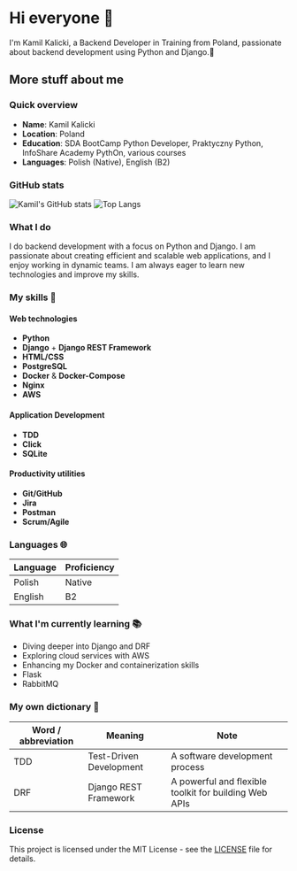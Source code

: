 # Hi everyone 👋

I'm Kamil Kalicki, a Backend Developer in Training from Poland, passionate about backend development using Python and Django.🐍

## More stuff about me

### Quick overview

- **Name**: Kamil Kalicki
- **Location**: Poland
- **Education**: SDA BootCamp Python Developer, Praktyczny Python, InfoShare Academy PythOn, various courses
- **Languages**: Polish (Native), English (B2)
 
### GitHub stats

![Kamil's GitHub stats](https://github-readme-stats.vercel.app/api?username=Kali2114&show_icons=true&theme=radical)
![Top Langs](https://github-readme-stats.vercel.app/api/top-langs/?username=Kali2114&layout=compact&theme=radical)

### What I do

I do backend development with a focus on Python and Django. I am passionate about creating efficient and scalable web applications, and I enjoy working in dynamic teams. I am always eager to learn new technologies and improve my skills.

### My skills 📜

#### Web technologies
- **Python** 
- **Django** + **Django REST Framework**
- **HTML/CSS** 
- **PostgreSQL** 
- **Docker** & **Docker-Compose** 
- **Nginx**
- **AWS**

#### Application Development
- **TDD**
- **Click**
- **SQLite**

#### Productivity utilities
- **Git/GitHub**
- **Jira**
- **Postman**
- **Scrum/Agile**

### Languages 🌐

| Language | Proficiency |
|----------|-------------|
| Polish   | Native      |
| English  | B2          |

### What I'm currently learning 📚

- Diving deeper into Django and DRF
- Exploring cloud services with AWS
- Enhancing my Docker and containerization skills
- Flask
- RabbitMQ

### My own dictionary 📕

| Word / abbreviation | Meaning                               | Note                      |
|---------------------|---------------------------------------|---------------------------|
| TDD                 | Test-Driven Development               | A software development process |
| DRF                 | Django REST Framework                 | A powerful and flexible toolkit for building Web APIs |

### License

This project is licensed under the MIT License - see the [LICENSE](LICENSE) file for details.
